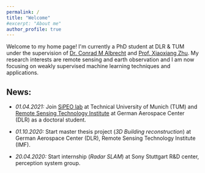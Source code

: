 ```yaml
---
permalink: /
title: "Welcome"
#excerpt: "About me"
author_profile: true
---
```


Welcome to my home page! I'm currently a PhD student at DLR & TUM under the supervision of [Dr. Conrad M Albrecht](https://www.lrg.tum.de/sipeo/team/dr-rer-nat-conrad-albrecht/) and [Prof. Xiaoxiang Zhu](https://www.lrg.tum.de/sipeo/team/zhu/). My research interests are remote sensing and earth observation and I am now focusing on weakly supervised machine learning techniques and applications.

## News:  
* *01.04.2021:* Join [SiPEO lab](https://www.lrg.tum.de/sipeo/home/) at Technical University of Munich (TUM) and [Remote Sensing Technology Institute](https://www.dlr.de/eoc/en/desktopdefault.aspx/tabid-5279/8913_read-16239/) at German Aerospace Center (DLR) as a doctoral student. 

* *01.10.2020:* Start master thesis project (*3D Building reconstruction*) at German Aerospace Center (DLR), Remote Sensing Technology Institute (IMF).

* *20.04.2020:* Start internship (*Radar SLAM*) at Sony Stuttgart R&D center, perception system group.
